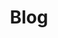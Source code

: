 ---
layout: blog
title: Blog
description: >
  Jae's Blog
grouped: true

description: >
  개발 기록
sitemap: false
---